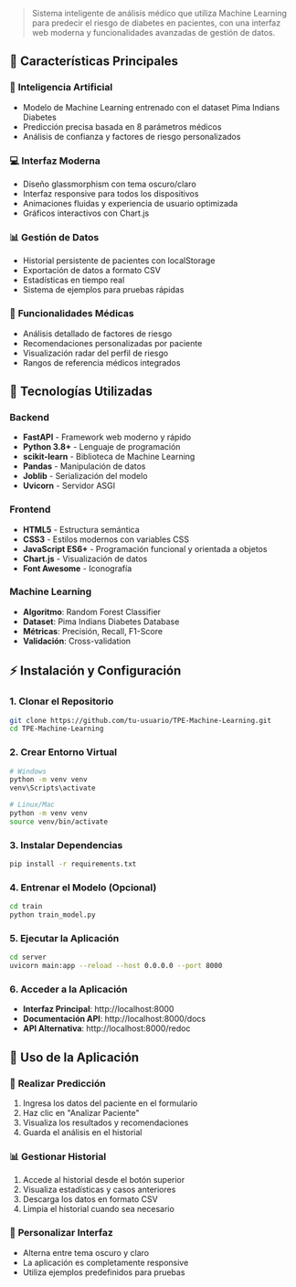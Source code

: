 > Sistema inteligente de análisis médico que utiliza Machine Learning para
> predecir el riesgo de diabetes en pacientes, con una interfaz web moderna y
> funcionalidades avanzadas de gestión de datos.

## 🌟 Características Principales

### 🤖 **Inteligencia Artificial**

- Modelo de Machine Learning entrenado con el dataset Pima Indians Diabetes
- Predicción precisa basada en 8 parámetros médicos
- Análisis de confianza y factores de riesgo personalizados

### 💻 **Interfaz Moderna**

- Diseño glassmorphism con tema oscuro/claro
- Interfaz responsive para todos los dispositivos
- Animaciones fluidas y experiencia de usuario optimizada
- Gráficos interactivos con Chart.js

### 📊 **Gestión de Datos**

- Historial persistente de pacientes con localStorage
- Exportación de datos a formato CSV
- Estadísticas en tiempo real
- Sistema de ejemplos para pruebas rápidas

### 🏥 **Funcionalidades Médicas**

- Análisis detallado de factores de riesgo
- Recomendaciones personalizadas por paciente
- Visualización radar del perfil de riesgo
- Rangos de referencia médicos integrados

## 🚀 Tecnologías Utilizadas

### Backend

- **FastAPI** - Framework web moderno y rápido
- **Python 3.8+** - Lenguaje de programación
- **scikit-learn** - Biblioteca de Machine Learning
- **Pandas** - Manipulación de datos
- **Joblib** - Serialización del modelo
- **Uvicorn** - Servidor ASGI

### Frontend

- **HTML5** - Estructura semántica
- **CSS3** - Estilos modernos con variables CSS
- **JavaScript ES6+** - Programación funcional y orientada a objetos
- **Chart.js** - Visualización de datos
- **Font Awesome** - Iconografía

### Machine Learning

- **Algoritmo**: Random Forest Classifier
- **Dataset**: Pima Indians Diabetes Database
- **Métricas**: Precisión, Recall, F1-Score
- **Validación**: Cross-validation

## ⚡ Instalación y Configuración

### 1. **Clonar el Repositorio**

```bash
git clone https://github.com/tu-usuario/TPE-Machine-Learning.git
cd TPE-Machine-Learning
```

### 2. **Crear Entorno Virtual**

```bash
# Windows
python -m venv venv
venv\Scripts\activate

# Linux/Mac
python -m venv venv
source venv/bin/activate
```

### 3. **Instalar Dependencias**

```bash
pip install -r requirements.txt
```

### 4. **Entrenar el Modelo (Opcional)**

```bash
cd train
python train_model.py
```

### 5. **Ejecutar la Aplicación**

```bash
cd server
uvicorn main:app --reload --host 0.0.0.0 --port 8000
```

### 6. **Acceder a la Aplicación**

- **Interfaz Principal**: http://localhost:8000
- **Documentación API**: http://localhost:8000/docs
- **API Alternativa**: http://localhost:8000/redoc

## 🔧 Uso de la Aplicación

### 📝 **Realizar Predicción**

1. Ingresa los datos del paciente en el formulario
2. Haz clic en "Analizar Paciente"
3. Visualiza los resultados y recomendaciones
4. Guarda el análisis en el historial

### 📊 **Gestionar Historial**

1. Accede al historial desde el botón superior
2. Visualiza estadísticas y casos anteriores
3. Descarga los datos en formato CSV
4. Limpia el historial cuando sea necesario

### 🎨 **Personalizar Interfaz**

- Alterna entre tema oscuro y claro
- La aplicación es completamente responsive
- Utiliza ejemplos predefinidos para pruebas
